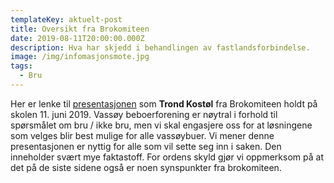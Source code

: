 ```yaml
---
templateKey: aktuelt-post
title: Oversikt fra Brokomiteen
date: 2019-08-11T20:00:00.000Z
description: Hva har skjedd i behandlingen av fastlandsforbindelse.
image: /img/infomasjonsmote.jpg
tags:
  - Bru
---
```


Her er lenke til [presentasjonen](/files/2019-06-11_Informasjonsmote.pdf) som __Trond Kostøl__ fra Brokomiteen holdt på skolen 11. juni 2019. 
Vassøy beboerforening er nøytral i forhold til spørsmålet om bru / ikke bru, men vi skal engasjere oss for at løsningene som velges blir best mulige for alle vassøybuer. Vi mener denne presentasjonen er nyttig for alle som vil sette seg inn i saken. Den inneholder svært mye faktastoff. For ordens skyld gjør vi oppmerksom på at det på de siste sidene også er noen synspunkter fra brokomiteen.